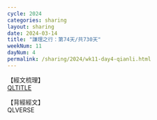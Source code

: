 ```yaml
---
cycle: 2024
categories: sharing
layout: sharing
date: 2024-03-14
title: "謙理之行：第74天/共730天"
weekNum: 11
dayNum: 4
permalink: /sharing/2024/wk11-day4-qianli.html
---
```

【經文梳理】  
[QLTITLE](QLLINK)

【背經經文】  
QLVERSE
